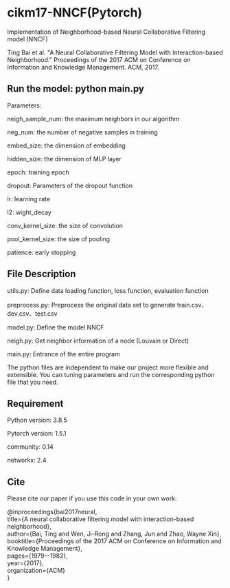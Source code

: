 # cikm17-NNCF(Pytorch)

Implementation of Neighborhood-based Neural Collaborative Filtering model (NNCF) 

Ting Bai et al. "A Neural Collaborative Filtering Model with Interaction-based Neighborhood." Proceedings of the 2017 ACM on Conference on Information and Knowledge Management. ACM, 2017.

## Run the model: python main.py


Parameters:

neigh_sample_num: the maximum neighbors in our algorithm

neg_num: the number of negative samples in training

embed_size: the  dimension of embedding

hidden_size: the dimension of MLP layer

epoch: training epoch

dropout: Parameters of the dropout function

lr: learning rate

l2: wight_decay

conv_kernel_size: the size of convolution

pool_kernel_size: the size of pooling

patience: early stopping 

## File Description

utils.py: Define data loading function, loss function, evaluation function

preprocess.py: Preprocess the original data set to generate  train.csv、dev.csv、test.csv

model.py: Define the model NNCF

neigh.py: Get neighbor information of a node (Louvain or Direct)

main.py: Entrance of the entire program

The python files are independent to make our project more flexible and extensible. You can tuning parameters and run the corresponding python file that you need.


## Requirement

Python version: 3.8.5

Pytorch version: 1.5.1

community: 0.14

networkx: 2.4


## Cite

Please cite our paper if you use this code in your own work:

@inproceedings{bai2017neural,<br>
  title={A neural collaborative filtering model with interaction-based neighborhood},<br>
  author={Bai, Ting and Wen, Ji-Rong and Zhang, Jun and Zhao, Wayne Xin},<br>
  booktitle={Proceedings of the 2017 ACM on Conference on Information and Knowledge Management},<br>
  pages={1979--1982},<br>
  year={2017},<br>
  organization={ACM}<br>
}
